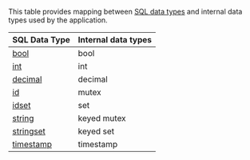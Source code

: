 This table provides mapping between [SQL data types](/docs/sql-guide/data-types/data-types-home) and internal data types used by the application.

| SQL Data Type | Internal data types |
|---|---|
| [bool](/docs/sql-guide/data-types/data-type-bool) | bool |
| [int](/docs/sql-guide/data-types/data-type-int) | int |
| [decimal](/docs/sql-guide/data-types/data-type-decimal) | decimal |
| [id](/docs/sql-guide/data-types/data-type-id) | mutex |
| [idset](/docs/sql-guide/data-types/data-type-idset) | set |
| [string](/docs/sql-guide/data-types/data-type-string) | keyed mutex |
| [stringset](/docs/sql-guide/data-types/data-type-stringset) | keyed set |
| [timestamp](/docs/sql-guide/data-types/data-type-timestamp) | timestamp |
